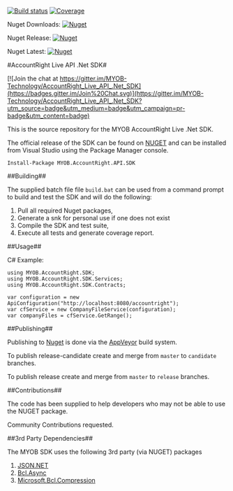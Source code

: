 [![Build status](https://img.shields.io/appveyor/ci/myob-developers/accountright-live-api-net-sdk.svg)](https://ci.appveyor.com/project/myob-developers/accountright-live-api-net-sdk)
[![Coverage](https://img.shields.io/coveralls/MYOB-Technology/AccountRight_Live_API_.Net_SDK/master.svg)](https://coveralls.io/r/MYOB-Technology/AccountRight_Live_API_.Net_SDK)

Nuget Downloads: [![Nuget](https://img.shields.io/nuget/dt/MYOB.AccountRight.API.SDK.svg)](http://nuget.org/packages/MYOB.AccountRight.API.SDK)

Nuget Release:   [![Nuget](https://img.shields.io/nuget/v/MYOB.AccountRight.API.SDK.svg)](http://nuget.org/packages/MYOB.AccountRight.API.SDK)

Nuget Latest:    [![Nuget](https://img.shields.io/nuget/vpre/MYOB.AccountRight.API.SDK.svg)](http://nuget.org/packages/MYOB.AccountRight.API.SDK)

#AccountRight Live API .Net SDK#

[![Join the chat at https://gitter.im/MYOB-Technology/AccountRight_Live_API_.Net_SDK](https://badges.gitter.im/Join%20Chat.svg)](https://gitter.im/MYOB-Technology/AccountRight_Live_API_.Net_SDK?utm_source=badge&utm_medium=badge&utm_campaign=pr-badge&utm_content=badge)

This is the source repository for the MYOB AccountRight Live .Net SDK.

The official release of the SDK can be found on [NUGET](http://www.nuget.org/packages/MYOB.AccountRight.API.SDK/) and can be installed from Visual Studio using the Package Manager console.
    
    Install-Package MYOB.AccountRight.API.SDK

##Building##

The supplied batch file file `build.bat` can be used from a command prompt to build and test the SDK and will do the following:

1. Pull all required Nuget packages,
2. Generate a snk for personal use if one does not exist
2. Compile the SDK and test suite,
3. Execute all tests and generate coverage report.

##Usage##

C# Example:
		
    using MYOB.AccountRight.SDK;
    using MYOB.AccountRight.SDK.Services;
    using MYOB.AccountRight.SDK.Contracts;

    var configuration = new ApiConfiguration("http://localhost:8080/accountright");
    var cfService = new CompanyFileService(configuration);
    var companyFiles = cfService.GetRange();

##Publishing##

Publishing to [Nuget](http://nuget.org/packages/MYOB.AccountRight.API.SDK) is done via the [AppVeyor](https://ci.appveyor.com/project/sawilde/accountright-live-api-net-sdk) build system.

To publish release-candidate create and merge from `master` to `candidate` branches.

To publish release create and merge from `master` to `release` branches.

##Contributions##

The code has been supplied to help developers who may not be able to use the NUGET package.

Community Contributions requested.

##3rd Party Dependencies##

The MYOB SDK uses the following 3rd party (via NUGET) packages

1. [JSON.NET](http://james.newtonking.com/projects/json-net.aspx)
2. [Bcl.Async](https://www.nuget.org/packages/Microsoft.Bcl.Async)
2. [Microsoft.Bcl.Compression](https://www.nuget.org/packages/Microsoft.Bcl.Compression)
